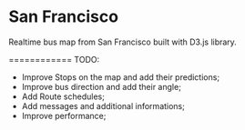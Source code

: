 San Francisco
============

Realtime bus map from San Francisco built with D3.js library.

============
TODO:
* Improve Stops on the map and add their predictions;
* Improve bus direction and add their angle;
* Add Route schedules;
* Add messages and additional informations;
* Improve performance;